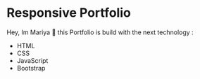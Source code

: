 # Responsive Portfolio
Hey, Im Mariya  👋
this Portfolio is build with the next technology :
* HTML
* CSS
* JavaScript
* Bootstrap
#
